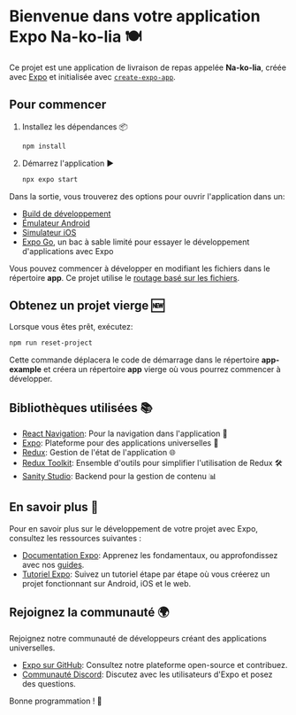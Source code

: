 # Bienvenue dans votre application Expo Na-ko-lia 🍽️

Ce projet est une application de livraison de repas appelée **Na-ko-lia**, créée avec [Expo](https://expo.dev) et initialisée avec [`create-expo-app`](https://www.npmjs.com/package/create-expo-app).

## Pour commencer

1. Installez les dépendances 📦

   ```bash
   npm install
   ```

2. Démarrez l'application ▶️

   ```bash
   npx expo start
   ```

Dans la sortie, vous trouverez des options pour ouvrir l'application dans un:

- [Build de développement](https://docs.expo.dev/develop/development-builds/introduction/)
- [Émulateur Android](https://docs.expo.dev/workflow/android-studio-emulator/)
- [Simulateur iOS](https://docs.expo.dev/workflow/ios-simulator/)
- [Expo Go](https://expo.dev/go), un bac à sable limité pour essayer le développement d'applications avec Expo

Vous pouvez commencer à développer en modifiant les fichiers dans le répertoire **app**. Ce projet utilise le [routage basé sur les fichiers](https://docs.expo.dev/router/introduction).

## Obtenez un projet vierge 🆕

Lorsque vous êtes prêt, exécutez:

```bash
npm run reset-project
```

Cette commande déplacera le code de démarrage dans le répertoire **app-example** et créera un répertoire **app** vierge où vous pourrez commencer à développer.

## Bibliothèques utilisées 📚

- [React Navigation](https://reactnavigation.org/): Pour la navigation dans l'application 🚀
- [Expo](https://expo.dev): Plateforme pour des applications universelles 📱
- [Redux](https://redux.js.org/): Gestion de l'état de l'application 🌐
- [Redux Toolkit](https://redux-toolkit.js.org/): Ensemble d'outils pour simplifier l'utilisation de Redux 🛠️
- [Sanity Studio](https://www.sanity.io/studio): Backend pour la gestion de contenu 📊

## En savoir plus 📖

Pour en savoir plus sur le développement de votre projet avec Expo, consultez les ressources suivantes :

- [Documentation Expo](https://docs.expo.dev/): Apprenez les fondamentaux, ou approfondissez avec nos [guides](https://docs.expo.dev/guides).
- [Tutoriel Expo](https://docs.expo.dev/tutorial/introduction/): Suivez un tutoriel étape par étape où vous créerez un projet fonctionnant sur Android, iOS et le web.

## Rejoignez la communauté 🌍

Rejoignez notre communauté de développeurs créant des applications universelles.

- [Expo sur GitHub](https://github.com/expo/expo): Consultez notre plateforme open-source et contribuez.
- [Communauté Discord](https://chat.expo.dev): Discutez avec les utilisateurs d'Expo et posez des questions.

Bonne programmation ! 🚀
